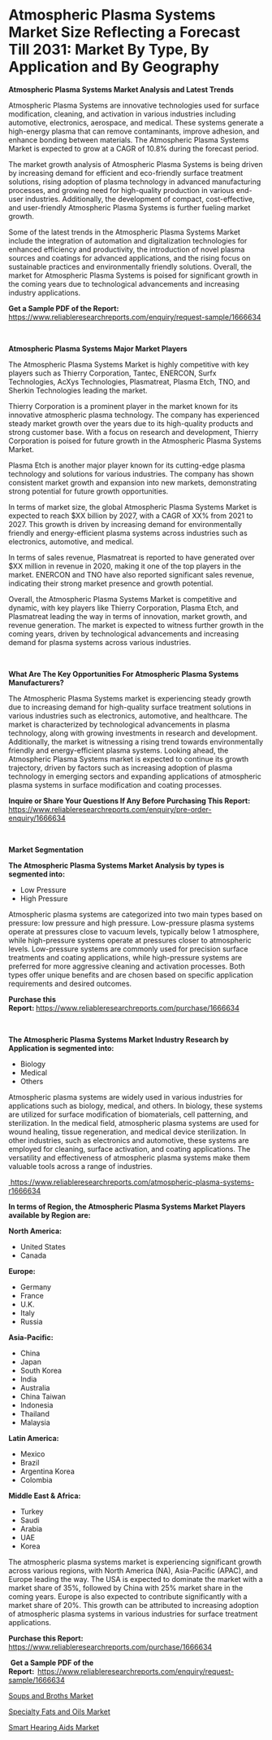 <p><h1>Atmospheric Plasma Systems Market Size Reflecting a Forecast Till 2031: Market By Type, By Application and By Geography</h1></p><p><strong>Atmospheric Plasma Systems Market Analysis and Latest Trends</strong></p>
<p><p>Atmospheric Plasma Systems are innovative technologies used for surface modification, cleaning, and activation in various industries including automotive, electronics, aerospace, and medical. These systems generate a high-energy plasma that can remove contaminants, improve adhesion, and enhance bonding between materials. The Atmospheric Plasma Systems Market is expected to grow at a CAGR of 10.8% during the forecast period.</p><p>The market growth analysis of Atmospheric Plasma Systems is being driven by increasing demand for efficient and eco-friendly surface treatment solutions, rising adoption of plasma technology in advanced manufacturing processes, and growing need for high-quality production in various end-user industries. Additionally, the development of compact, cost-effective, and user-friendly Atmospheric Plasma Systems is further fueling market growth.</p><p>Some of the latest trends in the Atmospheric Plasma Systems Market include the integration of automation and digitalization technologies for enhanced efficiency and productivity, the introduction of novel plasma sources and coatings for advanced applications, and the rising focus on sustainable practices and environmentally friendly solutions. Overall, the market for Atmospheric Plasma Systems is poised for significant growth in the coming years due to technological advancements and increasing industry applications.</p></p>
<p><strong>Get a Sample PDF of the Report:&nbsp;</strong> <a href="https://www.reliableresearchreports.com/enquiry/request-sample/1666634">https://www.reliableresearchreports.com/enquiry/request-sample/1666634</a></p>
<p>&nbsp;</p>
<p><strong>Atmospheric Plasma Systems Major Market Players</strong></p>
<p><p>The Atmospheric Plasma Systems Market is highly competitive with key players such as Thierry Corporation, Tantec, ENERCON, Surfx Technologies, AcXys Technologies, Plasmatreat, Plasma Etch, TNO, and Sherkin Technologies leading the market.</p><p>Thierry Corporation is a prominent player in the market known for its innovative atmospheric plasma technology. The company has experienced steady market growth over the years due to its high-quality products and strong customer base. With a focus on research and development, Thierry Corporation is poised for future growth in the Atmospheric Plasma Systems Market.</p><p>Plasma Etch is another major player known for its cutting-edge plasma technology and solutions for various industries. The company has shown consistent market growth and expansion into new markets, demonstrating strong potential for future growth opportunities.</p><p>In terms of market size, the global Atmospheric Plasma Systems Market is expected to reach $XX billion by 2027, with a CAGR of XX% from 2021 to 2027. This growth is driven by increasing demand for environmentally friendly and energy-efficient plasma systems across industries such as electronics, automotive, and medical.</p><p>In terms of sales revenue, Plasmatreat is reported to have generated over $XX million in revenue in 2020, making it one of the top players in the market. ENERCON and TNO have also reported significant sales revenue, indicating their strong market presence and growth potential.</p><p>Overall, the Atmospheric Plasma Systems Market is competitive and dynamic, with key players like Thierry Corporation, Plasma Etch, and Plasmatreat leading the way in terms of innovation, market growth, and revenue generation. The market is expected to witness further growth in the coming years, driven by technological advancements and increasing demand for plasma systems across various industries.</p></p>
<p>&nbsp;</p>
<p><strong>What Are The Key Opportunities For Atmospheric Plasma Systems Manufacturers?</strong></p>
<p><p>The Atmospheric Plasma Systems market is experiencing steady growth due to increasing demand for high-quality surface treatment solutions in various industries such as electronics, automotive, and healthcare. The market is characterized by technological advancements in plasma technology, along with growing investments in research and development. Additionally, the market is witnessing a rising trend towards environmentally friendly and energy-efficient plasma systems. Looking ahead, the Atmospheric Plasma Systems market is expected to continue its growth trajectory, driven by factors such as increasing adoption of plasma technology in emerging sectors and expanding applications of atmospheric plasma systems in surface modification and coating processes.</p></p>
<p><strong>Inquire or Share Your Questions If Any Before Purchasing This Report:</strong> <a href="https://www.reliableresearchreports.com/enquiry/pre-order-enquiry/1666634">https://www.reliableresearchreports.com/enquiry/pre-order-enquiry/1666634</a></p>
<p>&nbsp;</p>
<p><strong>Market Segmentation</strong></p>
<p><strong>The Atmospheric Plasma Systems Market Analysis by types is segmented into:</strong></p>
<p><ul><li>Low Pressure</li><li>High Pressure</li></ul></p>
<p><p>Atmospheric plasma systems are categorized into two main types based on pressure: low pressure and high pressure. Low-pressure plasma systems operate at pressures close to vacuum levels, typically below 1 atmosphere, while high-pressure systems operate at pressures closer to atmospheric levels. Low-pressure systems are commonly used for precision surface treatments and coating applications, while high-pressure systems are preferred for more aggressive cleaning and activation processes. Both types offer unique benefits and are chosen based on specific application requirements and desired outcomes.</p></p>
<p><strong>Purchase this Report:&nbsp;</strong><a href="https://www.reliableresearchreports.com/purchase/1666634">https://www.reliableresearchreports.com/purchase/1666634</a></p>
<p>&nbsp;</p>
<p><strong>The Atmospheric Plasma Systems Market Industry Research by Application is segmented into:</strong></p>
<p><ul><li>Biology</li><li>Medical</li><li>Others</li></ul></p>
<p><p>Atmospheric plasma systems are widely used in various industries for applications such as biology, medical, and others. In biology, these systems are utilized for surface modification of biomaterials, cell patterning, and sterilization. In the medical field, atmospheric plasma systems are used for wound healing, tissue regeneration, and medical device sterilization. In other industries, such as electronics and automotive, these systems are employed for cleaning, surface activation, and coating applications. The versatility and effectiveness of atmospheric plasma systems make them valuable tools across a range of industries.</p></p>
<p><a href="https://www.reliableresearchreports.com/atmospheric-plasma-systems-r1666634">&nbsp;https://www.reliableresearchreports.com/atmospheric-plasma-systems-r1666634</a></p>
<p><strong>In terms of Region, the Atmospheric Plasma Systems Market Players available by Region are:</strong></p>
<p>
    <p> <strong> North America: </strong>
        <ul>
            <li>United States</li>
            <li>Canada</li>
        </ul>
        </p> 
    <p> <strong> Europe: </strong>
        <ul>
            <li>Germany</li>
            <li>France</li>
            <li>U.K.</li>
            <li>Italy</li>
            <li>Russia</li>
        </ul>
        </p> 
    <p> <strong> Asia-Pacific: </strong>
        <ul>
            <li>China</li>
            <li>Japan</li>
            <li>South Korea</li>
            <li>India</li>
            <li>Australia</li>
            <li>China Taiwan</li>
            <li>Indonesia</li>
            <li>Thailand</li>
            <li>Malaysia</li>
        </ul>
        </p> 
    <p> <strong> Latin America: </strong>
        <ul>
            <li>Mexico</li>
            <li>Brazil</li>
            <li>Argentina Korea</li>
            <li>Colombia</li>
        </ul>
        </p> 
    <p> <strong> Middle East & Africa: </strong>
        <ul>
            <li>Turkey</li>
            <li>Saudi</li>
            <li>Arabia</li>
            <li>UAE</li>
            <li>Korea</li>
        </ul>
    </p>
    </p>
<p><p>The atmospheric plasma systems market is experiencing significant growth across various regions, with North America (NA), Asia-Pacific (APAC), and Europe leading the way. The USA is expected to dominate the market with a market share of 35%, followed by China with 25% market share in the coming years. Europe is also expected to contribute significantly with a market share of 20%. This growth can be attributed to increasing adoption of atmospheric plasma systems in various industries for surface treatment applications.</p></p>
<p><strong>Purchase this Report: </strong><a href="https://www.reliableresearchreports.com/purchase/1666634">https://www.reliableresearchreports.com/purchase/1666634</a></p>
<p>&nbsp;<strong>Get a Sample PDF of the Report:&nbsp;&nbsp;</strong><a href="https://www.reliableresearchreports.com/enquiry/request-sample/1666634">https://www.reliableresearchreports.com/enquiry/request-sample/1666634</a></p>
<p><strong></strong></p>
<p><p><a href="https://www.linkedin.com/pulse/soups-broths-market-size-outlook-forecast-2024-2031-arenaex-qsfje">Soups and Broths Market</a></p><p><a href="https://www.linkedin.com/pulse/specialty-fats-oils-market-research-report-its-history-forecast-0uqhc">Specialty Fats and Oils Market</a></p><p><a href="https://www.linkedin.com/pulse/smart-hearing-aids-market-comprehensive-assessment-type-y35fe">Smart Hearing Aids Market</a></p></p>